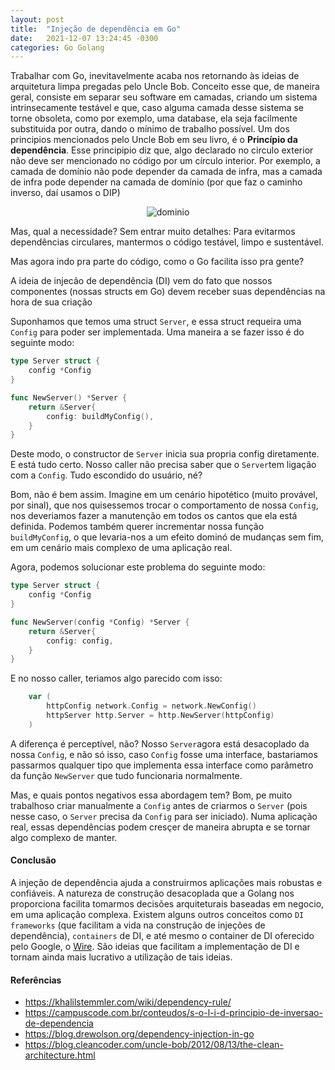 ```yaml
---
layout: post
title:  "Injeção de dependência em Go"
date:   2021-12-07 13:24:45 -0300
categories: Go Golang
---
```



Trabalhar com Go, inevitavelmente acaba nos retornando às ideias de arquitetura limpa pregadas pelo Uncle Bob. Conceito esse que, de maneira geral, consiste em separar seu software em camadas, criando um sistema intrinsecamente testável e que, caso alguma camada desse sistema se torne obsoleta, como por exemplo, uma database, ela seja facilmente substituida por outra, dando o mínimo de trabalho possível. 
Um dos principios mencionados pelo Uncle Bob em seu livro, é o <strong>Princípio da dependência</strong>. Esse principipio diz que, algo declarado no circulo exterior não deve ser mencionado no código por um círculo interior. 
Por exemplo, a camada de domínio não pode depender da camada de infra, mas a camada de infra pode depender na camada de domínio (por que faz o caminho inverso, daí usamos o DIP) <br/><p align="center">
![dominio](https://khalilstemmler.com/img/wiki/dependency-rule/the-dependency-rule.svg)
</p>

Mas, qual a necessidade? Sem entrar muito detalhes: Para evitarmos dependências circulares, mantermos o código testável, limpo e sustentável.

Mas agora indo pra parte do código, como o Go facilita isso pra gente?

A ideia de injecão de dependência (DI) vem do fato que nossos componentes (nossas structs em Go) devem receber suas dependências na hora de sua criação

Suponhamos que temos uma struct 
`Server`, e essa struct requeira uma `Config` para poder ser implementada. Uma maneira a se fazer isso é do seguinte modo:

```go
type Server struct {
    config *Config
}

func NewServer() *Server {
    return &Server{
        config: buildMyConfig(),
    }
}

```

Deste modo, o constructor de `Server` inicia sua propria config diretamente. E está tudo certo. Nosso caller não precisa saber que o `Server`tem ligação com a `Config`. Tudo escondido do usuário, né?

Bom, não é bem assim. Imagine em um cenário hipotético (muito provável, por sinal), que nos quisessemos trocar o comportamento de nossa `Config`, nos deveriamos fazer a manutenção em todos os cantos que ela está definida. Podemos também querer incrementar nossa função `buildMyConfig`, o que levaria-nos a um efeito dominó de mudanças sem fim, em um cenário mais complexo de uma aplicação real.

Agora, podemos solucionar este problema do seguinte modo:

```go
type Server struct {
    config *Config
}

func NewServer(config *Config) *Server {
    return &Server{
        config: config,
    }
}
```

E no nosso caller, teriamos algo parecido com isso:

```go
    var (
        httpConfig network.Config = network.NewConfig()
        httpServer http.Server = http.NewServer(httpConfig)
    )
```

A diferença é perceptível, não? Nosso `Server`agora está desacoplado da nossa `Config`, e não só isso, caso `Config` fosse uma interface, bastariamos passarmos qualquer tipo que implementa essa interface como parâmetro da função `NewServer` que tudo funcionaria normalmente.

Mas, e quais pontos negativos essa abordagem tem? Bom, pe muito trabalhoso criar manualmente a `Config` antes de criarmos o `Server` (pois nesse caso, o `Server` precisa da `Config` para ser iniciado). Numa aplicação real, essas dependências podem cresçer de maneira abrupta e se tornar algo complexo de manter. 

#### Conclusão
A injeção de dependência ajuda a construirmos aplicações mais robustas e confiáveis. A natureza de construção desacoplada que a Golang nos proporciona facilita tomarmos decisões arquiteturais baseadas em negocio, em uma aplicação complexa. Existem alguns outros conceitos como `DI frameworks` (que facilitam a vida na construção de injeções de dependência), `containers` de DI, e até mesmo o container de DI oferecido pelo Google, o [Wire](https://github.com/google/wire). São ideias que facilitam a implementação de DI e tornam ainda mais lucrativo a utilização de tais ideias.

#### Referências
- https://khalilstemmler.com/wiki/dependency-rule/
- https://campuscode.com.br/conteudos/s-o-l-i-d-principio-de-inversao-de-dependencia
- https://blog.drewolson.org/dependency-injection-in-go
- https://blog.cleancoder.com/uncle-bob/2012/08/13/the-clean-architecture.html